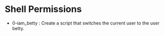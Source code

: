 # Shell Permissions

* 0-iam_betty : Create a script that switches the current user to the user betty.